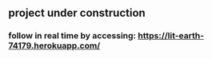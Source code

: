 ## project under construction
### follow in real time by accessing: https://lit-earth-74179.herokuapp.com/
